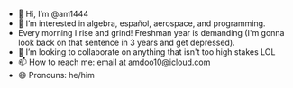 - 👋 Hi, I’m @am1444
- 👀 I’m interested in algebra, español, aerospace, and programming.
- Every morning I rise and grind! Freshman year is demanding (I'm gonna look back on that sentence in 3 years and get depressed).
- 💞️ I’m looking to collaborate on anything that isn't too high stakes LOL
- 📫 How to reach me: email at amdoo10@icloud.com
- 😄 Pronouns: he/him
